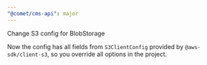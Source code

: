 ```yaml
---
"@comet/cms-api": major
---
```


Change S3 config for BlobStorage

Now the config has all fields from `S3ClientConfig` provided by `@aws-sdk/client-s3`, so you override all options in the project.
